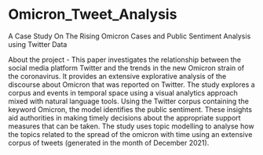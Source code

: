 # Omicron_Tweet_Analysis
A Case Study On The Rising Omicron Cases and Public Sentiment Analysis using Twitter Data

About the project - 
This paper investigates the relationship between the social media platform Twitter and the trends in the new Omicron strain of the coronavirus. It provides an extensive explorative analysis of the discourse about Omicron that was reported on Twitter. The study explores a corpus and events in temporal space using a visual analytics approach mixed with natural language tools.  Using the  Twitter corpus containing the keyword Omicron, the model identifies the public sentiment. These insights aid authorities in making timely decisions about the appropriate support measures that can be taken. The study uses topic modelling to analyse how the topics related to the spread of the omicron with time using an extensive corpus of tweets (generated in the month of December 2021).
